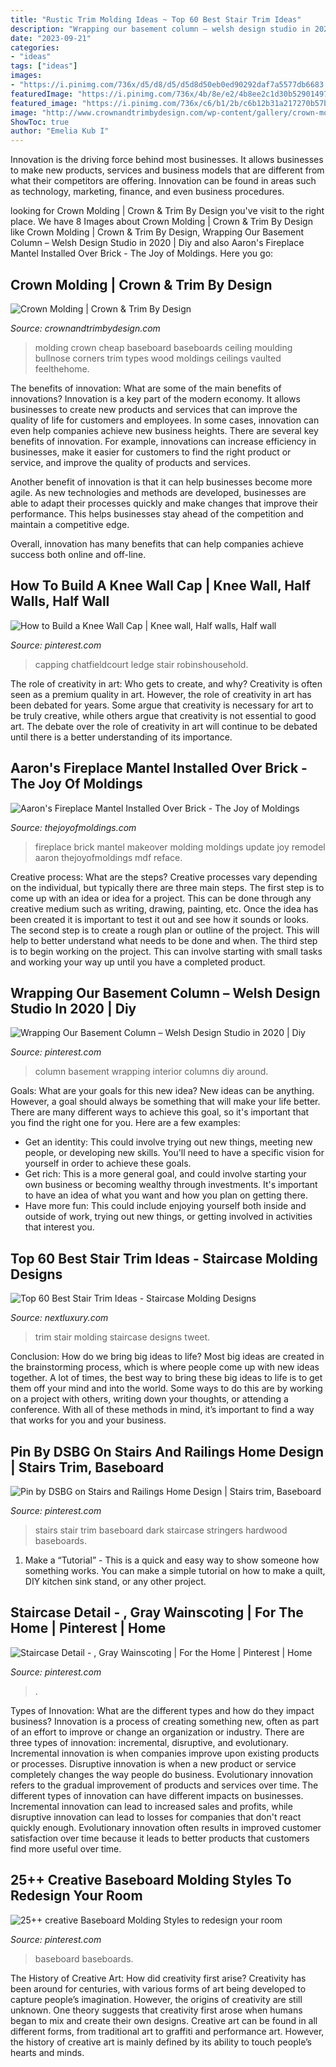 ```yaml
---
title: "Rustic Trim Molding Ideas ~ Top 60 Best Stair Trim Ideas"
description: "Wrapping our basement column – welsh design studio in 2020"
date: "2023-09-21"
categories:
- "ideas"
tags: ["ideas"]
images:
- "https://i.pinimg.com/736x/d5/d8/d5/d5d8d50eb0ed90292daf7a5577db6683.jpg"
featuredImage: "https://i.pinimg.com/736x/4b/8e/e2/4b8ee2c1d30b52901497b367fed63a1a--basement-staircase-gray-basement.jpg"
featured_image: "https://i.pinimg.com/736x/c6/b1/2b/c6b12b31a217270b57b3fde7010cf3ac--railings-stairs.jpg"
image: "http://www.crownandtrimbydesign.com/wp-content/gallery/crown-molding/Bullnose-corners.jpg"
ShowToc: true
author: "Emelia Kub I"
---
```



Innovation is the driving force behind most businesses. It allows businesses to make new products, services and business models that are different from what their competitors are offering. Innovation can be found in areas such as technology, marketing, finance, and even business procedures.

	

		
looking for Crown Molding | Crown &amp; Trim By Design you've visit to the right place. We have 8 Images about Crown Molding | Crown &amp; Trim By Design like Crown Molding | Crown &amp; Trim By Design, Wrapping Our Basement Column – Welsh Design Studio in 2020 | Diy and also Aaron&#039;s Fireplace Mantel Installed Over Brick - The Joy of Moldings. Here you go:
		
    
## Crown Molding | Crown &amp; Trim By Design

<img loading=lazy src="http://www.crownandtrimbydesign.com/wp-content/gallery/crown-molding/Bullnose-corners.jpg" onerror="this.onerror=null;this.src='https://tse2.mm.bing.net/th?id=OIP.pnoi4HRtCp_VAEKJJEoc2QHaFi&amp;pid=15.1';" alt="Crown Molding | Crown &amp; Trim By Design">

_Source: crownandtrimbydesign.com_

>molding crown cheap baseboard baseboards ceiling moulding bullnose corners trim types wood moldings ceilings vaulted feelthehome. 

	

The benefits of innovation: What are some of the main benefits of innovations?
Innovation is a key part of the modern economy. It allows businesses to create new products and services that can improve the quality of life for customers and employees. In some cases, innovation can even help companies achieve new business heights.
There are several key benefits of innovation. For example, innovations can increase efficiency in businesses, make it easier for customers to find the right product or service, and improve the quality of products and services.

Another benefit of innovation is that it can help businesses become more agile. As new technologies and methods are developed, businesses are able to adapt their processes quickly and make changes that improve their performance. This helps businesses stay ahead of the competition and maintain a competitive edge.

Overall, innovation has many benefits that can help companies achieve success both online and off-line.

    
## How To Build A Knee Wall Cap | Knee Wall, Half Walls, Half Wall

<img loading=lazy src="https://i.pinimg.com/736x/d5/d8/d5/d5d8d50eb0ed90292daf7a5577db6683.jpg" onerror="this.onerror=null;this.src='https://tse2.mm.bing.net/th?id=OIP.8grRkRN69ew3unaZh4oiwgHaNR&amp;pid=15.1';" alt="How to Build a Knee Wall Cap | Knee wall, Half walls, Half wall">

_Source: pinterest.com_

>capping chatfieldcourt ledge stair robinshousehold. 

	

The role of creativity in art: Who gets to create, and why?
Creativity is often seen as a premium quality in art. However, the role of creativity in art has been debated for years. Some argue that creativity is necessary for art to be truly creative, while others argue that creativity is not essential to good art. The debate over the role of creativity in art will continue to be debated until there is a better understanding of its importance.

    
## Aaron&#039;s Fireplace Mantel Installed Over Brick - The Joy Of Moldings

<img loading=lazy src="http://www.thejoyofmoldings.com/wp-content/uploads/2014/03/aaron-r_mdf-fireplace_over-brick.jpg" onerror="this.onerror=null;this.src='https://tse2.mm.bing.net/th?id=OIP.5ydv-6T9cRGPPN3M_PXsAwAAAA&amp;pid=15.1';" alt="Aaron&#039;s Fireplace Mantel Installed Over Brick - The Joy of Moldings">

_Source: thejoyofmoldings.com_

>fireplace brick mantel makeover molding moldings update joy remodel aaron thejoyofmoldings mdf reface. 

	

Creative process: What are the steps?
Creative processes vary depending on the individual, but typically there are three main steps. The first step is to come up with an idea or idea for a project. This can be done through any creative medium such as writing, drawing, painting, etc. Once the idea has been created it is important to test it out and see how it sounds or looks. The second step is to create a rough plan or outline of the project. This will help to better understand what needs to be done and when. The third step is to begin working on the project. This can involve starting with small tasks and working your way up until you have a completed product.

    
## Wrapping Our Basement Column – Welsh Design Studio In 2020 | Diy

<img loading=lazy src="https://i.pinimg.com/736x/3c/8f/ff/3c8fff54486046f4ac60a4a278ffe777.jpg" onerror="this.onerror=null;this.src='https://tse1.mm.bing.net/th?id=OIP.KNYqojd3x06srEG60cmMkAHaLr&amp;pid=15.1';" alt="Wrapping Our Basement Column – Welsh Design Studio in 2020 | Diy">

_Source: pinterest.com_

>column basement wrapping interior columns diy around. 

	

Goals: What are your goals for this new idea?
New ideas can be anything. However, a goal should always be something that will make your life better. There are many different ways to achieve this goal, so it's important that you find the right one for you. Here are a few examples: 
- Get an identity: This could involve trying out new things, meeting new people, or developing new skills. You'll need to have a specific vision for yourself in order to achieve these goals. 
- Get rich: This is a more general goal, and could involve starting your own business or becoming wealthy through investments. It's important to have an idea of what you want and how you plan on getting there. 
- Have more fun: This could include enjoying yourself both inside and outside of work, trying out new things, or getting involved in activities that interest you.

    
## Top 60 Best Stair Trim Ideas - Staircase Molding Designs

<img loading=lazy src="http://nextluxury.com/wp-content/uploads/stunning-interior-stair-trim-designs.jpg" onerror="this.onerror=null;this.src='https://tse2.mm.bing.net/th?id=OIP.ZSqPKmhlp2nWTFPkXBTgCgAAAA&amp;pid=15.1';" alt="Top 60 Best Stair Trim Ideas - Staircase Molding Designs">

_Source: nextluxury.com_

>trim stair molding staircase designs tweet. 

	

Conclusion: How do we bring big ideas to life?
Most big ideas are created in the brainstorming process, which is where people come up with new ideas together. A lot of times, the best way to bring these big ideas to life is to get them off your mind and into the world. Some ways to do this are by working on a project with others, writing down your thoughts, or attending a conference. With all of these methods in mind, it’s important to find a way that works for you and your business.

    
## Pin By DSBG On Stairs And Railings Home Design | Stairs Trim, Baseboard

<img loading=lazy src="https://i.pinimg.com/736x/c6/b1/2b/c6b12b31a217270b57b3fde7010cf3ac--railings-stairs.jpg" onerror="this.onerror=null;this.src='https://tse3.mm.bing.net/th?id=OIP.q7MqazCvEZROmYpv48SQyAHaLI&amp;pid=15.1';" alt="Pin by DSBG on Stairs and Railings Home Design | Stairs trim, Baseboard">

_Source: pinterest.com_

>stairs stair trim baseboard dark staircase stringers hardwood baseboards. 

	

1. Make a “Tutorial” - This is a quick and easy way to show someone how something works. You can make a simple tutorial on how to make a quilt, DIY kitchen sink stand, or any other project. 

    
## Staircase Detail - , Gray Wainscoting | For The Home | Pinterest | Home

<img loading=lazy src="https://i.pinimg.com/736x/4b/8e/e2/4b8ee2c1d30b52901497b367fed63a1a--basement-staircase-gray-basement.jpg" onerror="this.onerror=null;this.src='https://tse3.mm.bing.net/th?id=OIP.VIvHUXcCwLP6_Fz6zVHaOADHEs&amp;pid=15.1';" alt="Staircase Detail - , Gray Wainscoting | For the Home | Pinterest | Home">

_Source: pinterest.com_

>. 

	

Types of Innovation: What are the different types and how do they impact business?
Innovation is a process of creating something new, often as part of an effort to improve or change an organization or industry. There are three types of innovation: incremental, disruptive, and evolutionary. Incremental innovation is when companies improve upon existing products or processes. Disruptive innovation is when a new product or service completely changes the way people do business. Evolutionary innovation refers to the gradual improvement of products and services over time.
The different types of innovation can have different impacts on businesses. Incremental innovation can lead to increased sales and profits, while disruptive innovation can lead to losses for companies that don't react quickly enough. Evolutionary innovation often results in improved customer satisfaction over time because it leads to better products that customers find more useful over time.

    
## 25++ Creative Baseboard Molding Styles To Redesign Your Room

<img loading=lazy src="https://i.pinimg.com/736x/08/ec/fa/08ecfad41bf22c7adca0e551fb25b456.jpg" onerror="this.onerror=null;this.src='https://tse1.mm.bing.net/th?id=OIP.PaYeV4e-TIQuzUSOM_DPlQHaLG&amp;pid=15.1';" alt="25++ creative Baseboard Molding Styles to redesign your room">

_Source: pinterest.com_

>baseboard baseboards. 

	

The History of Creative Art: How did creativity first arise?
Creativity has been around for centuries, with various forms of art being developed to capture people’s imagination. However, the origins of creativity are still unknown. One theory suggests that creativity first arose when humans began to mix and create their own designs. Creative art can be found in all different forms, from traditional art to graffiti and performance art. However, the history of creative art is mainly defined by its ability to touch people’s hearts and minds.


